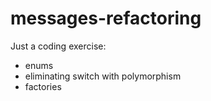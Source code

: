# messages-refactoring

Just a coding exercise:

* enums
* eliminating switch with polymorphism
* factories
